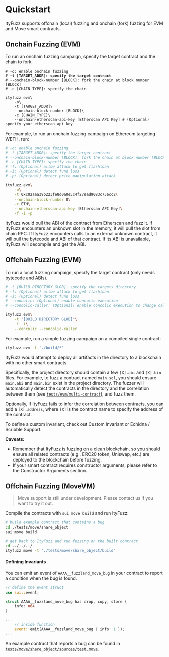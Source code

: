 # Quickstart

ItyFuzz supports offchain (local) fuzzing and onchain (fork) fuzzing for EVM and Move smart contracts.&#x20;

## Onchain Fuzzing (EVM)

To run an onchain fuzzing campaign, specify the target contract and the chain to fork.

<pre class="language-bash"><code class="lang-bash"># -o: enable onchain fuzzing
<strong># -t [TARGET_ADDR]: specify the target contract
</strong># --onchain-block-number [BLOCK]: fork the chain at block number [BLOCK]
# -c [CHAIN_TYPE]: specify the chain

ityfuzz evm\
    -o\
    -t [TARGET_ADDR]\
    --onchain-block-number [BLOCK]\
    -c [CHAIN_TYPE]\
    --onchain-etherscan-api-key [Etherscan API Key] # (Optional) specify your etherscan api key
</code></pre>

For example, to run an onchain fuzzing campaign on Ethereum targeting WETH, run:

```bash
# -o: enable onchain fuzzing
# -t [TARGET_ADDR]: specify the target contract
# --onchain-block-number [BLOCK]: fork the chain at block number [BLOCK]
# -c [CHAIN_TYPE]: specify the chain
# -f: (Optional) allow attack to get flashloan
# -i: (Optional) detect fund loss
# -p: (Optional) detect price manipulation attack

ityfuzz evm\
    -o\
    -t 0xc02aaa39b223fe8d0a0e5c4f27ead9083c756cc2\
    --onchain-block-number 0\
    -c ETH\
    --onchain-etherscan-api-key [Etherscan API Key]\
    -f -i -p
```

ItyFuzz would pull the ABI of the contract from Etherscan and fuzz it. If ItyFuzz encounters an unknown slot in the memory, it will pull the slot from chain RPC. If ItyFuzz encounters calls to an external unknown contract, it will pull the bytecode and ABI of that contract. If its ABI is unavailable, ItyFuzz will decompile and get the ABI.

## Offchain Fuzzing (EVM)

To run a local fuzzing campaign, specify the target contract (only needs bytecode and ABIs).

```bash
# -t [BUILD DIRECTORY GLOB]: specify the targets directory
# -f: (Optional) allow attack to get flashloan
# -i: (Optional) detect fund loss
# --concolic: (Optional) enable concolic execution
# --concolic-caller: (Optional) enable concolic execution to change caller to anyone

ityfuzz evm\
    -t "[BUILD DIRECTORY GLOB]"\
    -f -i\
    --concolic --concolic-caller
```

For example, run a simple fuzzing campaign on a compiled single contract:

```bash
ityfuzz evm -t './build/*'
```

ItyFuzz would attempt to deploy all artifacts in the directory to a blockchain with no other smart contracts.

Specifically, the project directory should contain a few `[X].abi` and `[X].bin` files. For example, to fuzz a contract named `main.sol`, you should ensure `main.abi` and `main.bin` exist in the project directory. The fuzzer will automatically detect the contracts in the directory and the correlation between them (see [`tests/evm/multi-contract`](https://github.com/fuzzland/ityfuzz/tree/master/tests/evm/multi-contract)), and fuzz them.

Optionally, if ItyFuzz fails to infer the correlation between contracts, you can add a `[X].address`, where `[X]` is the contract name to specify the address of the contract.

To define a custom invariant, check out Custom Invariant or Echidna / Scribble Support.

**Caveats:**

* Remember that ItyFuzz is fuzzing on a clean blockchain, so you should ensure all related contracts (e.g., ERC20 token, Uniswap, etc.) are deployed to the blockchain before fuzzing.
* If your smart contract requires constructor arguments, please refer to the Constructor Arguments section.

## Offchain Fuzzing (MoveVM)

> Move support is still under development. Please contact us if you want to try it out.

Compile the contracts with `sui move build` and run ItyFuzz:

```bash
# build example contract that contains a bug
cd ./tests/move/share_object
sui move build

# get back to ItyFuzz and run fuzzing on the built contract
cd ../../../
ityfuzz move -t "./tests/move/share_object/build"

```

#### Defining Invariants

You can emit an event of `AAAA__fuzzland_move_bug` in your contract to report a condition when the bug is found.

```rust
// define the event struct
use sui::event;

struct AAAA__fuzzland_move_bug has drop, copy, store {
    info: u64
}

... 
    // inside function
    event::emit(AAAA__fuzzland_move_bug { info: 1 });
...

```

An example contract that reports a bug can be found in [`tests/move/share_object/sources/test.move`](https://github.com/fuzzland/ityfuzz/tree/master/tests/move/share\_object).

